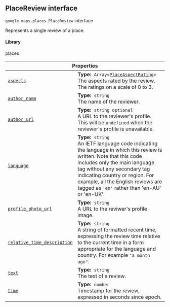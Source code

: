 
<devsite-heading text=" PlaceReview interface" for="PlaceReview" level="h2" link="" toc="" back-to-top=""><h2 id="PlaceReview" is-upgraded="">PlaceReview interface</h2></devsite-heading>
<p>
<code translate="no" dir="ltr"><span itemprop="path">google.maps.places</span>.<span itemprop="name">PlaceReview</span></code>
interface
</p>
<p>Represents a single review of a place.</p>
<devsite-heading text="Library" for="library_19" level="h4" link=""><h4 is-upgraded="" id="library_19">Library</h4></devsite-heading>
<p>places</p>
<div class="devsite-table-wrapper"><table class="properties responsive" summary="interface PlaceReview - Properties">
<thead>
<tr><th colspan="2">Properties</th>
</tr></thead>
<tbody>
<tr id="PlaceReview.aspects">
<td itemprop="property"><code translate="no" dir="ltr"><a class="secret-link" href="#PlaceReview.aspects"><span>aspects</span></a></code></td>
<td><div><strong>Type:</strong>&nbsp; <code translate="no" dir="ltr">Array&lt;<a href="PlaceAspectRating.md">PlaceAspectRating</a>&gt;</code></div>
<div class="desc">The aspects rated by the review. The ratings on a scale of 0 to 3.</div></td>
</tr>
<tr id="PlaceReview.author_name">
<td itemprop="property"><code translate="no" dir="ltr"><a class="secret-link" href="#PlaceReview.author_name"><span>author_name</span></a></code></td>
<td><div><strong>Type:</strong>&nbsp; <code translate="no" dir="ltr">string</code></div>
<div class="desc">The name of the reviewer.</div></td>
</tr>
<tr id="PlaceReview.author_url">
<td itemprop="property"><code translate="no" dir="ltr"><a class="secret-link" href="#PlaceReview.author_url"><span>author_url</span></a></code></td>
<td><div><strong>Type:</strong>&nbsp; <code translate="no" dir="ltr">string <span class="optional-type-annotation">optional</span></code></div>
<div class="desc">A URL to the reviewer's profile. This will be <code translate="no" dir="ltr">undefined</code> when the reviewer's profile is unavailable.</div></td>
</tr>
<tr id="PlaceReview.language">
<td itemprop="property"><code translate="no" dir="ltr"><a class="secret-link" href="#PlaceReview.language"><span>language</span></a></code></td>
<td><div><strong>Type:</strong>&nbsp; <code translate="no" dir="ltr">string</code></div>
<div class="desc">An IETF language code indicating the language in which this review is written. Note that this code includes only the main language tag without any secondary tag indicating country or region. For example, all the English reviews are tagged as <code translate="no" dir="ltr">'en'</code> rather than 'en-AU' or 'en-UK'.</div></td>
</tr>
<tr id="PlaceReview.profile_photo_url">
<td itemprop="property"><code translate="no" dir="ltr"><a class="secret-link" href="#PlaceReview.profile_photo_url"><span>profile_photo_url</span></a></code></td>
<td><div><strong>Type:</strong>&nbsp; <code translate="no" dir="ltr">string</code></div>
<div class="desc">A URL to the reviwer's profile image.</div></td>
</tr>
<tr id="PlaceReview.relative_time_description">
<td itemprop="property"><code translate="no" dir="ltr"><a class="secret-link" href="#PlaceReview.relative_time_description"><span>relative_time_description</span></a></code></td>
<td><div><strong>Type:</strong>&nbsp; <code translate="no" dir="ltr">string</code></div>
<div class="desc">A string of formatted recent time, expressing the review time relative to the current time in a form appropriate for the language and country. For example <code translate="no" dir="ltr">"a month ago"</code>.</div></td>
</tr>
<tr id="PlaceReview.text">
<td itemprop="property"><code translate="no" dir="ltr"><a class="secret-link" href="#PlaceReview.text"><span>text</span></a></code></td>
<td><div><strong>Type:</strong>&nbsp; <code translate="no" dir="ltr">string</code></div>
<div class="desc">The text of a review.</div></td>
</tr>
<tr id="PlaceReview.time">
<td itemprop="property"><code translate="no" dir="ltr"><a class="secret-link" href="#PlaceReview.time"><span>time</span></a></code></td>
<td><div><strong>Type:</strong>&nbsp; <code translate="no" dir="ltr">number</code></div>
<div class="desc">Timestamp for the review, expressed in seconds since epoch.</div></td>
</tr>
</tbody>
</table></div>
